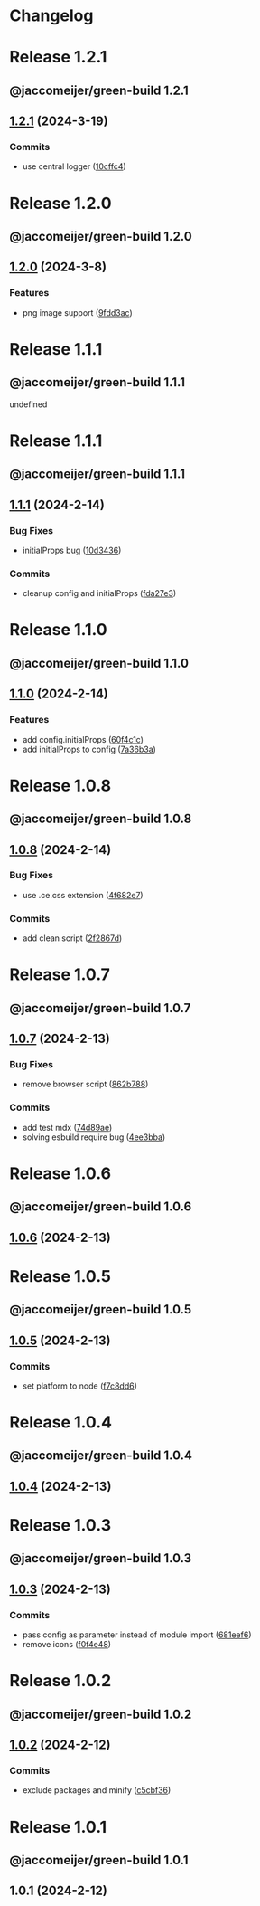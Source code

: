 # Changelog

# Release 1.2.1

## @jaccomeijer/green-build 1.2.1

## [1.2.1](https://github.com/jaccomeijer/green-build/compare/1.2.0...1.2.1) (2024-3-19)


### Commits

* use central logger ([10cffc4](https://github.com/jaccomeijer/green-build/commit/10cffc458e9c7300cc59f51e8c11d5c7235e3f80))


# Release 1.2.0

## @jaccomeijer/green-build 1.2.0

## [1.2.0](https://github.com/jaccomeijer/green-build/compare/1.1.1...1.2.0) (2024-3-8)


### Features

* png image support ([9fdd3ac](https://github.com/jaccomeijer/green-build/commit/9fdd3ac59b565542a2df13439dc714096fa05057))


# Release 1.1.1

## @jaccomeijer/green-build 1.1.1

undefined
# Release 1.1.1

## @jaccomeijer/green-build 1.1.1

## [1.1.1](https://github.com/jaccomeijer/green-build/compare/1.1.0...1.1.1) (2024-2-14)


### Bug Fixes

* initialProps bug ([10d3436](https://github.com/jaccomeijer/green-build/commit/10d343651dc8979ed3363d503ac62c1f7fc1ea0f))


### Commits

* cleanup config and initialProps ([fda27e3](https://github.com/jaccomeijer/green-build/commit/fda27e36a8c95a538bd64f666da54a7ab37bf22e))


# Release 1.1.0

## @jaccomeijer/green-build 1.1.0

## [1.1.0](https://github.com/jaccomeijer/green-build/compare/1.0.8...1.1.0) (2024-2-14)


### Features

* add config.initialProps ([60f4c1c](https://github.com/jaccomeijer/green-build/commit/60f4c1c99c313e5a6aeb8f57a9b611b3e4f315cb))
* add initialProps to config ([7a36b3a](https://github.com/jaccomeijer/green-build/commit/7a36b3a211bb32f79015f44215d037a35763be6e))


# Release 1.0.8

## @jaccomeijer/green-build 1.0.8

## [1.0.8](https://github.com/jaccomeijer/green-build/compare/1.0.7...1.0.8) (2024-2-14)


### Bug Fixes

* use .ce.css extension ([4f682e7](https://github.com/jaccomeijer/green-build/commit/4f682e7b396cf2a7f511e91695d4d3e4807c47c5))


### Commits

* add clean script ([2f2867d](https://github.com/jaccomeijer/green-build/commit/2f2867ddef19a2f273037ec47315673fa3d031fd))


# Release 1.0.7

## @jaccomeijer/green-build 1.0.7

## [1.0.7](https://github.com/jaccomeijer/green-build/compare/1.0.6...1.0.7) (2024-2-13)


### Bug Fixes

* remove browser script ([862b788](https://github.com/jaccomeijer/green-build/commit/862b788eee77cd1ce1ae7811022cb89158aa7963))


### Commits

* add test mdx ([74d89ae](https://github.com/jaccomeijer/green-build/commit/74d89ae450b854dece2e379b3d550a5fcfee1d3b))
* solving esbuild require bug ([4ee3bba](https://github.com/jaccomeijer/green-build/commit/4ee3bbaa1c59d59bcea11803e26c8c4d46d5de1d))


# Release 1.0.6

## @jaccomeijer/green-build 1.0.6

## [1.0.6](https://github.com/jaccomeijer/green-build/compare/1.0.5...1.0.6) (2024-2-13)


# Release 1.0.5

## @jaccomeijer/green-build 1.0.5

## [1.0.5](https://github.com/jaccomeijer/green-build/compare/1.0.4...1.0.5) (2024-2-13)


### Commits

* set platform to node ([f7c8dd6](https://github.com/jaccomeijer/green-build/commit/f7c8dd624292659170e6823ec76eaf6206ad398e))


# Release 1.0.4

## @jaccomeijer/green-build 1.0.4

## [1.0.4](https://github.com/jaccomeijer/green-build/compare/1.0.3...1.0.4) (2024-2-13)


# Release 1.0.3

## @jaccomeijer/green-build 1.0.3

## [1.0.3](https://github.com/jaccomeijer/green-build/compare/1.0.2...1.0.3) (2024-2-13)


### Commits

* pass config as parameter instead of module import ([681eef6](https://github.com/jaccomeijer/green-build/commit/681eef66a30313a0eaa522ee585830dfbfeb3b9f))
* remove icons ([f0f4e48](https://github.com/jaccomeijer/green-build/commit/f0f4e4867975c8abbfa5d4fe43cf79df034ec536))


# Release 1.0.2

## @jaccomeijer/green-build 1.0.2

## [1.0.2](https://github.com/jaccomeijer/green-build/compare/1.0.1...1.0.2) (2024-2-12)


### Commits

* exclude packages and minify ([c5cbf36](https://github.com/jaccomeijer/green-build/commit/c5cbf36429feeea68ef63fcc71f46179c6ffd018))


# Release 1.0.1

## @jaccomeijer/green-build 1.0.1

## 1.0.1 (2024-2-12)



